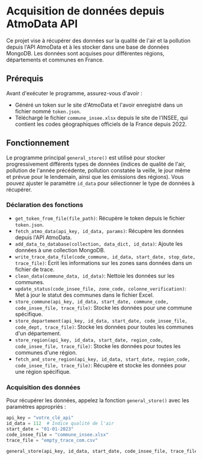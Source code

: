 # Acquisition de données depuis AtmoData API

Ce projet vise à récupérer des données sur la qualité de l'air et la pollution depuis l'API AtmoData et à les stocker dans une base de données MongoDB. Les données sont acquises pour différentes régions, départements et communes en France.

## Prérequis

Avant d'exécuter le programme, assurez-vous d'avoir :

- Généré un token sur le site d'AtmoData et l'avoir enregistré dans un fichier nommé `token.json`.
- Téléchargé le fichier `commune_insee.xlsx` depuis le site de l'INSEE, qui contient les codes géographiques officiels de la France depuis 2022.

## Fonctionnement

Le programme principal `general_store()` est utilisé pour stocker progressivement différents types de données (indices de qualité de l'air, pollution de l'année précédente, pollution constatée la veille, le jour même et prévue pour le lendemain, ainsi que les émissions des régions). Vous pouvez ajuster le paramètre `id_data` pour sélectionner le type de données à récupérer.

### Déclaration des fonctions

- `get_token_from_file(file_path)`: Récupère le token depuis le fichier `token.json`.
- `fetch_atmo_data(api_key, id_data, params)`: Récupère les données depuis l'API AtmoData.
- `add_data_to_database(collection, data_dict, id_data)`: Ajoute les données à une collection MongoDB.
- `write_trace_data_file(code_commune, id_data, start_date, stop_date, trace_file)`: Écrit les informations sur les zones sans données dans un fichier de trace.
- `clean_data(commune_data, id_data)`: Nettoie les données sur les communes.
- `update_status(code_insee_file, zone_code, colonne_verification)`: Met à jour le statut des communes dans le fichier Excel.
- `store_commune(api_key, id_data, start_date, commune_code, code_insee_file, trace_file)`: Stocke les données pour une commune spécifique.
- `store_departement(api_key, id_data, start_date, code_insee_file, code_dept, trace_file)`: Stocke les données pour toutes les communes d'un département.
- `store_region(api_key, id_data, start_date, region_code, code_insee_file, trace_file)`: Stocke les données pour toutes les communes d'une région.
- `fetch_and_store_region(api_key, id_data, start_date, region_code, code_insee_file, trace_file)`: Récupère et stocke les données pour une région spécifique.

### Acquisition des données

Pour récupérer les données, appelez la fonction `general_store()` avec les paramètres appropriés :

```python
api_key = "votre_clé_api"
id_data = 112  # Indice qualité de l'air
start_date = "01-01-2023"
code_insee_file = "commune_insee.xlsx"
trace_file = "empty_trace_com.csv"

general_store(api_key, id_data, start_date, code_insee_file, trace_file)
